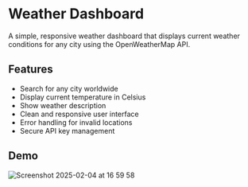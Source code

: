 # Weather Dashboard

A simple, responsive weather dashboard that displays current weather conditions for any city using the OpenWeatherMap API.

## Features

- Search for any city worldwide
- Display current temperature in Celsius
- Show weather description
- Clean and responsive user interface
- Error handling for invalid locations
- Secure API key management

## Demo

![Screenshot 2025-02-04 at 16 59 58](https://github.com/user-attachments/assets/d9bb622f-01d2-44b2-a897-d32fdd226491)

